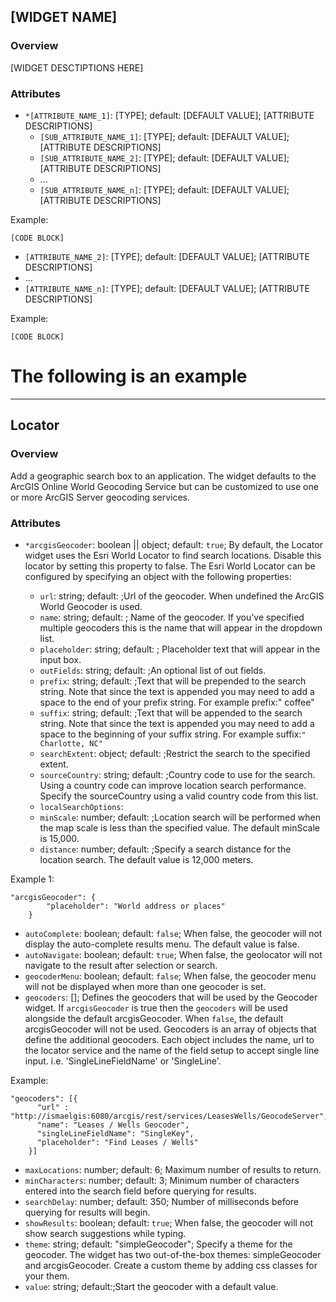 ## [WIDGET NAME] ##
### Overview ###
[WIDGET DESCTIPTIONS HERE]

### Attributes ###
* `*[ATTRIBUTE_NAME_1]`: [TYPE]; default: [DEFAULT VALUE]; [ATTRIBUTE DESCRIPTIONS]
  * `[SUB_ATTRIBUTE_NAME_1]`: [TYPE]; default: [DEFAULT VALUE]; [ATTRIBUTE DESCRIPTIONS]
  * `[SUB_ATTRIBUTE_NAME_2]`: [TYPE]; default: [DEFAULT VALUE]; [ATTRIBUTE DESCRIPTIONS]
  * ...
  * `[SUB_ATTRIBUTE_NAME_n]`: [TYPE]; default: [DEFAULT VALUE]; [ATTRIBUTE DESCRIPTIONS]

Example:
```
[CODE BLOCK]
```
* `[ATTRIBUTE_NAME_2]`: [TYPE]; default: [DEFAULT VALUE]; [ATTRIBUTE DESCRIPTIONS]
* ...
* `[ATTRIBUTE_NAME_n]`: [TYPE]; default: [DEFAULT VALUE]; [ATTRIBUTE DESCRIPTIONS]

Example:
```
[CODE BLOCK]
```


# The following is an example #
-----------------------------------

## Locator ##
### Overview ###
Add a geographic search box to an application. The widget defaults to the ArcGIS Online World Geocoding Service but can be customized to use one or more ArcGIS Server geocoding services.

### Attributes ###
* `*arcgisGeocoder`: boolean || object; default: `true`; By default, the Locator widget uses the Esri World Locator to find search locations. Disable this locator by setting this property to false. The Esri World Locator can be configured by specifying an object with the following properties:

  * `url`: string; default: ;Url of the geocoder. When undefined the ArcGIS World Geocoder is used.
  * `name`: string; default: ; Name of the geocoder. If you've specified multiple geocoders this is the name that will appear in the dropdown list.
  * `placeholder`: string; default: ; Placeholder text that will appear in the input box.
  * `outFields`: string; default: ;An optional list of out fields.
  * `prefix`: string; default: ;Text that will be prepended to the search string. Note that since the text is appended you may need to add a space to the end of your prefix string. For example prefix:" coffee"
  * `suffix`: string; default: ;Text that will be appended to the search string. Note that since the text is appended you may need to add a space to the beginning of your suffix string. For example suffix:```" Charlotte, NC"```
  * `searchExtent`: object; default: ;Restrict the search to the specified extent.
  * `sourceCountry`: string; default: ;Country code to use for the search. Using a country code can improve location search performance. Specify the sourceCountry using a valid country code from this list.
  * `localSearchOptions`:
  * `minScale`: number; default: ;Location search will be performed when the map scale is less than the specified value. The default minScale is 15,000.
  * `distance`: number; default: ;Specify a search distance for the location search. The default value is 12,000 meters.

Example 1:
```
"arcgisGeocoder": {
        "placeholder": "World address or places"
    }
```

* `autoComplete`: boolean; default: `false`; When false, the geocoder will not display the auto-complete results menu. The default value is false.
* `autoNavigate`: boolean; default: `true`; When false, the geolocator will not navigate to the result after selection or search.
* `geocoderMenu`: boolean; default: `false`; When false, the geocoder menu will not be displayed when more than one geocoder is set.
* `geocoders`: []; Defines the geocoders that will be used by the Geocoder widget. If `arcgisGeocoder` is true then the `geocoders` will be used alongside the default arcgisGeocoder. When `false`, the default arcgisGeocoder will not be used. Geocoders is an array of objects that define the additional geocoders. Each object includes the name, url to the locator service and the name of the field setup to accept single line input. i.e. 'SingleLineFieldName' or 'SingleLine'. 

Example:
```
"geocoders": [{
      "url" : "http://ismaelgis:6080/arcgis/rest/services/LeasesWells/GeocodeServer",
      "name": "Leases / Wells Geocoder",
      "singleLineFieldName": "SingleKey",
      "placeholder": "Find Leases / Wells"
    }]
```

* `maxLocations`: number; default: 6; Maximum number of results to return.
* `minCharacters`: number; default: 3; Minimum number of characters entered into the search field before querying for results.
* `searchDelay`: number; default: 350; Number of milliseconds before querying for results will begin.
* `showResults`: boolean; default: `true`; When false, the geocoder will not show search suggestions while typing.
* `theme`: string; default: "simpleGeocoder"; Specify a theme for the geocoder. The widget has two out-of-the-box themes: simpleGeocoder and arcgisGeocoder. Create a custom theme by adding css classes for your them.
* `value`: string; default:;Start the geocoder with a default value.

